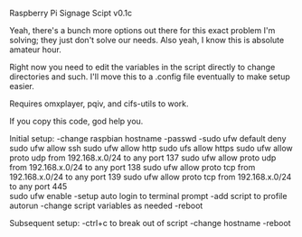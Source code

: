 Raspberry Pi Signage Scipt v0.1c

Yeah, there's a bunch more options out there for this exact problem I'm solving; they just don't solve our needs. Also yeah, I know this is absolute amateur hour.

Right now you need to edit the variables in the script directly to change directories and such. I'll move this to a .config file eventually to make setup easier.

Requires omxplayer, pqiv, and cifs-utils to work.

If you copy this code, god help you.

Initial setup:
-change raspbian hostname
-passwd
-sudo ufw default deny
sudo ufw allow ssh
sudo ufw allow http
sudo ufs allow https
sudo ufw allow proto udp from 192.168.x.0/24 to any port 137
sudo ufw allow proto udp from 192.168.x.0/24 to any port 138
sudo ufw allow proto tcp from 192.168.x.0/24 to any port 139
sudo ufw allow proto tcp from 192.168.x.0/24 to any port 445  
sudo ufw enable
-setup auto login to terminal prompt
-add script to profile autorun
-change script variables as needed
-reboot

Subsequent setup:
-ctrl+c to break out of script
-change hostname
-reboot
